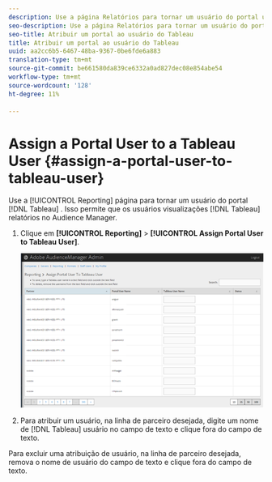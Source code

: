 ```yaml
---
description: Use a página Relatórios para tornar um usuário do portal um usuário do Tableau. Isso permite que os usuários visualizações relatórios do Tableau no Audience Manager.
seo-description: Use a página Relatórios para tornar um usuário do portal um usuário do Tableau. Isso permite que os usuários visualizações relatórios do Tableau no Audience Manager.
seo-title: Atribuir um portal ao usuário do Tableau
title: Atribuir um portal ao usuário do Tableau
uuid: aa2cc6b5-6467-48ba-9367-0be6fde6a883
translation-type: tm+mt
source-git-commit: be661580da839ce6332a0ad827dec08e854abe54
workflow-type: tm+mt
source-wordcount: '128'
ht-degree: 11%

---
```



# Assign a Portal User to a Tableau User {#assign-a-portal-user-to-tableau-user}

<!-- t_tabeau.xml -->

Use a [!UICONTROL Reporting] página para tornar um usuário do portal [!DNL Tableau] . Isso permite que os usuários visualizações [!DNL Tableau] relatórios no Audience Manager.

1. Clique em **[!UICONTROL Reporting]** > **[!UICONTROL Assign Portal User to Tableau User]**.

   ![](assets/tableau.png)

1. Para atribuir um usuário, na linha de parceiro desejada, digite um nome de [!DNL Tableau] usuário no campo de texto e clique fora do campo de texto.

Para excluir uma atribuição de usuário, na linha de parceiro desejada, remova o nome de usuário do campo de texto e clique fora do campo de texto.
